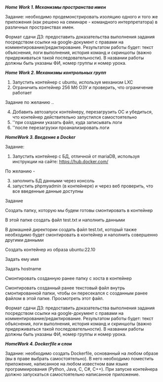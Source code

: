 ***Home Work 1. Механизмы пространства имен***

Задание: необходимо продемонстрировать изоляцию одного и того же приложения (как решено на семинаре - командного интерпретатора) в различных пространствах имен.

Формат сдачи ДЗ: предоставить доказательства выполнения задания посредством ссылки на google-документ с правами на комментирование/редактирование.
Результатом работы будет: текст объяснения, логи выполнения, история команд и скриншоты (важно придерживаться такой последовательности).
В названии работы должны быть указаны ФИ, номер группы и номер урока.

***Home Work 2. Механизмы контрольных групп***

1. Запустить контейнер с ubuntu, используя механизм LXC
2. Ограничить контейнер 256 Мб ОЗУ и проверить, что ограничение работает

Задание по желанию ..

4. Добавить автозапуск контейнеру, перезагрузить ОС и убедиться, что контейнер действительно запустился самостоятельно
5. ''при создании указать файл, куда записывать логи
6. ''после перезагрузки проанализировать логи



***HomeWork 3. Введение в Docker***

Задание:
1. Запустить контейнер с БД, отличной от mariaDB, используя инструкции на сайте: https://hub.docker.com/

По желанию - 

3. заполнить БД данными через консоль
4. запустить phpmyadmin (в контейнере) и через веб проверить, что все введенные данные доступны


Задание

Создать папку, которую мы будем готовы смонтировать в контейнер

В этой папке создать файл test.txt и наполнить данными

В домашней директории создать файл test.txt, который также необходимо будет смонтировать в контейнер и наполнить совершенно другими данными

Создать контейнер из образа ubuntu:22.10

Задать ему имя

Задать hostname

Смонтировать созданную ранее папку с хоста в контейнер

Смонтировать созданный ранее текстовый файл внутрь смонтированной папки, чтобы он пересекался с созданным ранее файлом в этой папке. Просмотреть этот файл.

Формат сдачи ДЗ: предоставить доказательства выполнения задания посредством ссылки на google-документ с правами на комментирование/редактирование.
Результатом работы будет: текст объяснения, логи выполнения, история команд и скриншоты (важно придерживаться такой последовательности).
В названии работы должны быть указаны ФИ, номер группы и номер урока.

***HomeWork 4. Dockerfile и слои***
 
Задание: необходимо создать Dockerfile, основанный на любом образе (вы в праве выбрать самостоятельно).
В него необходимо поместить приложение, написанное на любом известном вам языке программирования (Python, Java, C, С#, C++).
При запуске контейнера должно запускаться самостоятельно написанное приложение.
